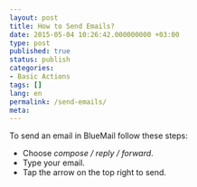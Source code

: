 ```yaml
---
layout: post
title: How to Send Emails?
date: 2015-05-04 10:26:42.000000000 +03:00
type: post
published: true
status: publish
categories:
- Basic Actions
tags: []
lang: en
permalink: /send-emails/
meta:
---
```


To send an email in BlueMail follow these steps:

* Choose *compose / reply / forward*.
* Type your email.
* Tap the arrow on the top right to send.